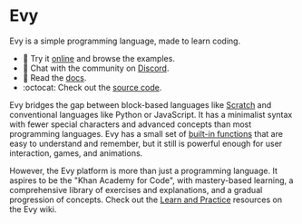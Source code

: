 # Evy

Evy is a simple programming language, made to learn coding.

- 🌱 Try it [online] and browse the examples.
- 💬 Chat with the community on [Discord].
- 📖 Read the [docs].
- :octocat: Check out the [source code].

Evy bridges the gap between block-based languages like [Scratch] and
conventional languages like Python or JavaScript. It has a minimalist syntax
with fewer special characters and advanced concepts than most programming
languages. Evy has a small set of [built-in functions] that are easy to
understand and remember, but it still is powerful enough for user
interaction, games, and animations.

However, the Evy platform is more than just a programming language. It aspires to
be the "Khan Academy for Code", with mastery-based learning, a comprehensive
library of exercises and explanations, and a gradual progression of
concepts. Check out the [Learn and Practice] resources on the Evy wiki.

[online]: https://evy.dev/play
[Discord]: https://evy.dev/discord
[docs]: https://evy.dev/docs
[source code]: https://github.com/evylang/evy
[Scratch]: https://scratch.mit.edu/
[built-in functions]: https://github.com/evylang/evy/blob/main/docs/builtins.md
[Learn and Practice]: https://github.com/evylang/evy/wiki